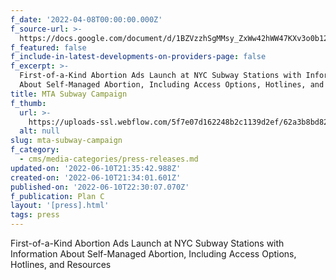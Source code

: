 ```yaml
---
f_date: '2022-04-08T00:00:00.000Z'
f_source-url: >-
  https://docs.google.com/document/d/1BZVzzhSgMMsy_ZxWw42hWW47KXv3o0b12TP2bplA9GI/edit
f_featured: false
f_include-in-latest-developments-on-providers-page: false
f_excerpt: >-
  First-of-a-Kind Abortion Ads Launch at NYC Subway Stations with Information
  About Self-Managed Abortion, Including Access Options, Hotlines, and Resources
title: MTA Subway Campaign
f_thumb:
  url: >-
    https://uploads-ssl.webflow.com/5f7e07d162248b2c1139d2ef/62a3b8bd82cb978d01171f73_unnamed.png
  alt: null
slug: mta-subway-campaign
f_category:
  - cms/media-categories/press-releases.md
updated-on: '2022-06-10T21:35:42.988Z'
created-on: '2022-06-10T21:34:01.601Z'
published-on: '2022-06-10T22:30:07.070Z'
f_publication: Plan C
layout: '[press].html'
tags: press
---
```


First-of-a-Kind Abortion Ads Launch at NYC Subway Stations with Information About Self-Managed Abortion, Including Access Options, Hotlines, and Resources
